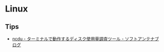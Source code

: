 # Linux

## Tips
- [ncdu - ターミナルで動作するディスク使用量調査ツール - ソフトアンテナブログ](https://www.softantenna.com/wp/review/ncdu/)
